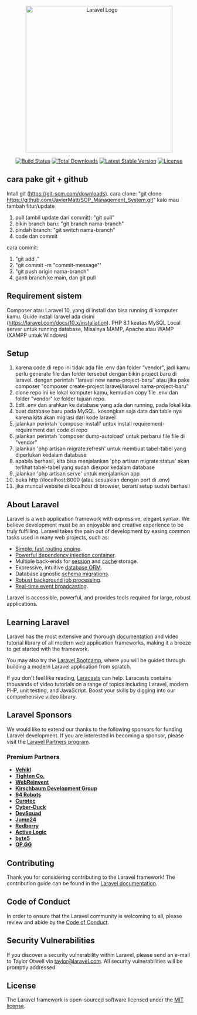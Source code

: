 <p align="center"><a href="https://laravel.com" target="_blank"><img src="https://raw.githubusercontent.com/laravel/art/master/logo-lockup/5%20SVG/2%20CMYK/1%20Full%20Color/laravel-logolockup-cmyk-red.svg" width="400" alt="Laravel Logo"></a></p>

<p align="center">
<a href="https://github.com/laravel/framework/actions"><img src="https://github.com/laravel/framework/workflows/tests/badge.svg" alt="Build Status"></a>
<a href="https://packagist.org/packages/laravel/framework"><img src="https://img.shields.io/packagist/dt/laravel/framework" alt="Total Downloads"></a>
<a href="https://packagist.org/packages/laravel/framework"><img src="https://img.shields.io/packagist/v/laravel/framework" alt="Latest Stable Version"></a>
<a href="https://packagist.org/packages/laravel/framework"><img src="https://img.shields.io/packagist/l/laravel/framework" alt="License"></a>
</p>

## cara pake git + github 
Intall git (https://git-scm.com/downloads).
cara clone: "git clone https://github.com/JavierMatt/SOP_Management_System.git"
kalo mau tambah fitur/update

1. pull (ambil update dari commit): "git pull"
2. bikin branch baru: "git branch nama-branch"
3. pindah branch: "git switch nama-branch"
4. code dan commit

cara commit:
1. "git add ."
2. "git commit -m "commit-message"'
3. "git push origin nama-branch"
4. ganti branch ke main, dan git pull

## Requirement sistem
Composer atau Laravel 10, yang di install dan bisa running di komputer kamu. Guide install laravel ada disini (https://laravel.com/docs/10.x/installation). PHP 8.1 keatas MySQL Local server untuk running database, Misalnya MAMP, Apache atau WAMP (XAMPP untuk Windows)

## Setup
1. karena code di repo ini tidak ada file .env dan folder "vendor", jadi kamu perlu generate file dan folder tersebut dengan bikin project baru di laravel. dengan perintah "laravel new nama-project-baru" atau jika pake composer "composer create-project laravel/laravel nama-project-baru"
3. clone repo ini ke lokal komputer kamu, kemudian copy file .env dan folder "vendor" ke folder tujuan repo.
4. Edit .env dan arahkan ke database yang ada dan running, pada lokal kita
5. buat database baru pada MySQL. kosongkan saja data dan table nya karena kita akan migrasi dari kode laravel
6. jalankan perintah 'composer install' untuk install requirement-requirement dari code di repo
7. jalankan perintah 'composer dump-autoload' untuk perbarui file file di "vendor"
8. jalankan 'php artisan migrate:refresh' untuk membuat tabel-tabel yang diperlukan kedalam database
9. apabila berhasil, kita bisa menjalankan 'php artisan migrate:status' akan terlihat tabel-tabel yang sudah diexpor kedalam database
10. jalankan 'php artisan serve' untuk menjalankan app
11. buka http://localhost:8000 (atau sesuakian dengan port di .env)
12. jika muncul website di localhost di browser, berarti setup sudah berhasil
    
## About Laravel

Laravel is a web application framework with expressive, elegant syntax. We believe development must be an enjoyable and creative experience to be truly fulfilling. Laravel takes the pain out of development by easing common tasks used in many web projects, such as:

- [Simple, fast routing engine](https://laravel.com/docs/routing).
- [Powerful dependency injection container](https://laravel.com/docs/container).
- Multiple back-ends for [session](https://laravel.com/docs/session) and [cache](https://laravel.com/docs/cache) storage.
- Expressive, intuitive [database ORM](https://laravel.com/docs/eloquent).
- Database agnostic [schema migrations](https://laravel.com/docs/migrations).
- [Robust background job processing](https://laravel.com/docs/queues).
- [Real-time event broadcasting](https://laravel.com/docs/broadcasting).

Laravel is accessible, powerful, and provides tools required for large, robust applications.

## Learning Laravel

Laravel has the most extensive and thorough [documentation](https://laravel.com/docs) and video tutorial library of all modern web application frameworks, making it a breeze to get started with the framework.

You may also try the [Laravel Bootcamp](https://bootcamp.laravel.com), where you will be guided through building a modern Laravel application from scratch.

If you don't feel like reading, [Laracasts](https://laracasts.com) can help. Laracasts contains thousands of video tutorials on a range of topics including Laravel, modern PHP, unit testing, and JavaScript. Boost your skills by digging into our comprehensive video library.

## Laravel Sponsors

We would like to extend our thanks to the following sponsors for funding Laravel development. If you are interested in becoming a sponsor, please visit the [Laravel Partners program](https://partners.laravel.com).

### Premium Partners

- **[Vehikl](https://vehikl.com/)**
- **[Tighten Co.](https://tighten.co)**
- **[WebReinvent](https://webreinvent.com/)**
- **[Kirschbaum Development Group](https://kirschbaumdevelopment.com)**
- **[64 Robots](https://64robots.com)**
- **[Curotec](https://www.curotec.com/services/technologies/laravel/)**
- **[Cyber-Duck](https://cyber-duck.co.uk)**
- **[DevSquad](https://devsquad.com/hire-laravel-developers)**
- **[Jump24](https://jump24.co.uk)**
- **[Redberry](https://redberry.international/laravel/)**
- **[Active Logic](https://activelogic.com)**
- **[byte5](https://byte5.de)**
- **[OP.GG](https://op.gg)**

## Contributing

Thank you for considering contributing to the Laravel framework! The contribution guide can be found in the [Laravel documentation](https://laravel.com/docs/contributions).

## Code of Conduct

In order to ensure that the Laravel community is welcoming to all, please review and abide by the [Code of Conduct](https://laravel.com/docs/contributions#code-of-conduct).

## Security Vulnerabilities

If you discover a security vulnerability within Laravel, please send an e-mail to Taylor Otwell via [taylor@laravel.com](mailto:taylor@laravel.com). All security vulnerabilities will be promptly addressed.

## License

The Laravel framework is open-sourced software licensed under the [MIT license](https://opensource.org/licenses/MIT).

